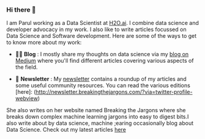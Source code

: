 ### Hi there 👋

I am Parul working as a Data Scientist at [H2O.ai](www.h2o.ai). I combine data science and developer advocacy in my work. I also like to write articles focussed on Data Science and Software development. Here are some of the ways to get to know more about my work:

* ✍🏻 **Blog** : I mostly share my thoughts on data science via my [blog on Medium](https://medium.com/@pandeyparul) where you'll find different articles covering various aspects of the field.

* 💌 **Newsletter** : My [newsletter](http://newsletter.breakingthejargons.com/?via=twitter-profile-webview) contains a roundup of my articles and some useful community resources. You can read the various editions [here]: (http://newsletter.breakingthejargons.com/?via=twitter-profile-webview)

She also writes on her website named Breaking the Jargons where she breaks down complex machine learning jargons into easy to digest bits.I also write about by data science, machine ;earing occasionally blog about Data Science. Check out my latest articles [here](https://github.com/parulnith/Data-Science-Articles/blob/main/README.md)
